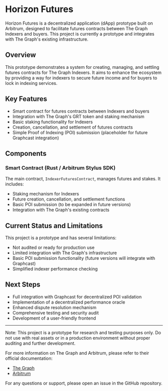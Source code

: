 # Horizon Futures 

Horizon Futures is a decentralized application (dApp) prototype built on Arbitrum, designed to facilitate futures contracts between The Graph Indexers and buyers. This project is currently a prototype and integrates with The Graph's existing infrastructure.

## Overview

This prototype demonstrates a system for creating, managing, and settling futures contracts for The Graph Indexers. It aims to enhance the ecosystem by providing a way for indexers to secure future income and for buyers to lock in indexing services.

## Key Features

- Smart contract for futures contracts between Indexers and buyers
- Integration with The Graph's GRT token and staking mechanism
- Basic staking functionality for Indexers
- Creation, cancellation, and settlement of futures contracts
- Simple Proof of Indexing (POI) submission (placeholder for future Graphcast integration)

## Components

### Smart Contract (Rust / Arbitrum Stylus SDK)

The main contract, `IndexerFuturesContract`, manages futures and stakes. It includes:

- Staking mechanism for Indexers
- Future creation, cancellation, and settlement functions
- Basic POI submission (to be expanded in future versions)
- Integration with The Graph's existing contracts

## Current Status and Limitations

This project is a prototype and has several limitations:

- Not audited or ready for production use
- Limited integration with The Graph's infrastructure
- Basic POI submission functionality (future versions will integrate with Graphcast)
- Simplified indexer performance checking

## Next Steps

- Full integration with Graphcast for decentralized POI validation
- Implementation of a decentralized performance oracle
- Enhanced dispute resolution mechanism
- Comprehensive testing and security audit
- Development of a user-friendly frontend


---

Note: This project is a prototype for research and testing purposes only. Do not use with real assets or in a production environment without proper auditing and further development.

For more information on The Graph and Arbitrum, please refer to their official documentation:

- [The Graph](https://thegraph.com/docs/)
- [Arbitrum](https://developer.arbitrum.io/docs/overview)

For any questions or support, please open an issue in the GitHub repository.
